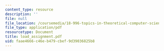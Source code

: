 ```yaml
---
content_type: resource
description: ''
file: null
file_location: /coursemedia/18-996-topics-in-theoretical-computer-science-internet-research-problems-spring-2002/faae4666c46eb479cbef9d39036825b8_load_assignment.pdf
file_type: application/pdf
resourcetype: Document
title: load_assignment.pdf
uid: faae4666-c46e-b479-cbef-9d39036825b8
---
```

